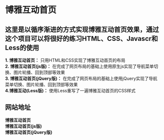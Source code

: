 # 博雅互动首页

## **这里是以循序渐进的方式实现博雅互动首页效果，通过这个项目可以将很好的练习HTML、CSS、Javascr和Less的使用**
**1. 博雅互动首页：** 只用HTML和CSS实现了博雅互动首页的布局  
**2. 博雅互动首页(js版)：** 在完成了网页布局的基础上使用原生js实现了导航菜单切换、图片轮播、回到顶部等效果  
**3. 博雅互动首页(jQuery版)：** 在完成了网页布局的基础上使用jQuery实现了导航菜单切换、图片轮播、回到顶部等效果  
**4.博雅互动(Less版)：** 使用Less重写了一遍博雅互动首页的CSS样式

## **网站地址**
**博雅互动首页**  
**博雅互动首页(js版)**  
**博雅互动首页(jQuery版)**  
